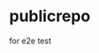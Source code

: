 # publicrepo
for e2e test

































































































































































































































































































































































































































































































































































































































































































































































































































































































































































































































































































































































































































































































